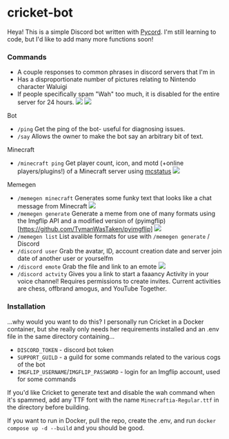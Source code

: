 # cricket-bot
Heya! This is a simple Discord bot written with [Pycord](https://github.com/Pycord-Development/pycord). I'm still learning to code, but I'd like to add many more functions soon!

### Commands
- A couple responses to common phrases in discord servers that I'm in
- Has a disproportionate number of pictures relating to Nintendo character Waluigi
- If people specifically spam "Wah" too much, it is disabled for the entire server for 24 hours.
![](https://media.discordapp.net/attachments/881244618019205150/925467914025443378/unknown.png)
![](https://media.discordapp.net/attachments/881244618019205150/925468423696314448/unknown.png)

Bot
- `/ping` Get the ping of the bot- useful for diagnosing issues.
- `/say` Allows the owner to make the bot say an arbitrary bit of text.

Minecraft
- `/minecraft ping` Get player count, icon, and motd (+online players/plugins!) of a Minecraft server using [mcstatus](https://github.com/Dinnerbone/mcstatus/)
![](https://media.discordapp.net/attachments/881244618019205150/925466923645435964/unknown.png)


Memegen
- `/memegen minecraft` Generates some funky text that looks like a chat message from Minecraft
![](https://media.discordapp.net/attachments/881244618019205150/925466446316855386/Jump_say.png)
- `/memegen generate` Generate a meme from one of many formats using the Imgflip API and a modified version of (pyimgflip)[https://github.com/TymanWasTaken/pyimgflip]
![](https://media.discordapp.net/attachments/881244618019205150/925467520566198322/unknown.png)
- `/memegen list` List avalible formats for use with `/memegen generate`
/
Discord
- `/discord user` Grab the avatar, ID, account creation date and server join date of another user or yourselfm
- `/discord emote` Grab the file and link to an emote
![](https://media.discordapp.net/attachments/881244618019205150/925467801957859389/unknown.png)
- `/discord actvity` Gives you a link to start a faaancy Activity in your voice channel! Requires permissions to create invites. Current activities are chess, offbrand amogus, and YouTube Together.

### Installation
...why would you want to do this?
I personally run Cricket in a Docker container, but she really only needs her requirements installed and an .env file in the same directory containing...
- `DISCORD_TOKEN` - discord bot token
- `SUPPORT_GUILD` - a guild for some commands related to the various cogs of the bot
- `IMGFLIP_USERNAME`/`IMGFLIP_PASSWORD` - login for an Imgflip account, used for some commands

If you'd like Cricket to generate text and disable the wah command when it's spammed, add any TTF font with the name `Minecraftia-Regular.ttf` in the directory before building.

If you want to run in Docker, pull the repo, create the .env, and run
`docker compose up -d --build` and you should be good.
